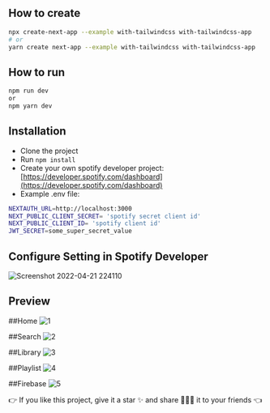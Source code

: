 ## How to create

```bash
npx create-next-app --example with-tailwindcss with-tailwindcss-app
# or
yarn create next-app --example with-tailwindcss with-tailwindcss-app
```

## How to run 

```bash
npm run dev 
or 
npm yarn dev
```

## Installation

- Clone the project
- Run `npm install`
- Create your own spotify developer project: [https://developer.spotify.com/dashboard](https://developer.spotify.com/dashboard)
- Example .env file:

```bash
NEXTAUTH_URL=http://localhost:3000
NEXT_PUBLIC_CLIENT_SECRET= 'spotify secret client id'
NEXT_PUBLIC_CLIENT_ID= 'spotify client id'
JWT_SECRET=some_super_secret_value
```
## Configure Setting in Spotify Developer

![Screenshot 2022-04-21 224110](https://user-images.githubusercontent.com/72023877/164514500-f9c2f756-e0af-43cb-b346-535ba25dac4a.png)

## Preview
##Home
![1](https://user-images.githubusercontent.com/72023877/180027936-c6f1af89-09aa-4fda-921f-feb2d787ca87.png)

##Search
![2](https://user-images.githubusercontent.com/72023877/180027954-744f3eba-837a-4af2-91a3-a7c21ee6e88c.png)

##Library
![3](https://user-images.githubusercontent.com/72023877/180027969-e99ef88b-3e91-44e6-b570-935eeaad8735.png)

##Playlist
![4](https://user-images.githubusercontent.com/72023877/180027973-3eff4f2c-bcec-476a-890e-7e0230fc8bf3.png)

##Firebase
![5](https://user-images.githubusercontent.com/72023877/180027981-0e9d0fb4-b199-4ca4-bf1a-a782520bd277.png)

👉 If you like this project, give it a star ✨ and share 👨🏻‍💻 it to your friends 👈
